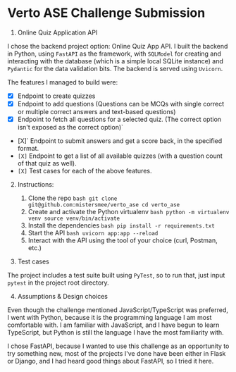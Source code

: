 # Verto ASE Challenge Submission

1. Online Quiz Application API

I chose the backend project option: Online Quiz App API. I built the backend in Python, using `FastAPI` as the framework, with `SQLModel` for creating and interacting with the database (which is a simple local SQLite instance) and `Pydantic` for the data validation bits. The backend is served using `Uvicorn`.

The features I managed to build were:

- [X] Endpoint to create quizzes
- [X] Endpoint to add questions (Questions can be MCQs with single correct or multiple correct answers and text-based questions)
- [X] Endpoint to fetch all questions for a selected quiz. (The correct option isn't exposed as the correct option)`
- [X]` Endpoint to submit answers and get a score back, in the specified format.
- ``[X]`` Endpoint to get a list of all available quizzes (with a question count of that quiz as well).
- `[X]` Test cases for each of the above features.

2. Instructions:

	1. Clone the repo
			```bash
				git clone git@github.com:mistersmee/verto_ase
				cd verto_ase
			```
	2. Create and activate the Python virtualenv
			```bash
				python -m virtualenv venv
				source venv/bin/activate
			```
	3. Install the dependencies
			```bash
				pip install -r requirements.txt
			```
	4. Start the API
			```bash
				uvicorn app:app --reload
			```
	5. Interact with the API using the tool of your choice (curl, Postman, etc.)

3. Test cases

The project includes a test suite built using `PyTest`, so to run that, just input `pytest` in the project root directory.

4. Assumptions & Design choices

Even though the challenge mentioned JavaScript/TypeScript was preferred, I went with Python, because it is the programming language I am most comfortable with. I am familiar with JavaScript, and I have begun to learn TypeScript, but Python is still the language I have the most familiarity with.

I chose FastAPI, because I wanted to use this challenge as an opportunity to try something new, most of the projects I've done have been either in Flask or Django, and I had heard good things about FastAPI, so I tried it here.
